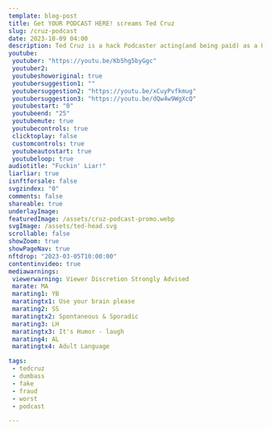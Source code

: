 ```yaml
---
template: blog-post
title: Get YOUR PODCAST HERE! screams Ted Cruz
slug: /cruz-podcast
date: 2023-10-09 04:00
description: Ted Cruz is a hack Podcaster acting(and being paid) as a US Senator.
youtube:
 youtuber: "https://youtu.be/Kb5hg5byGgc"
 youtuber2: 
 youtubeshoworiginal: true
 youtubersuggestion1: ""
 youtubersuggestion2: "https://youtu.be/xCuyPvfkmug"
 youtubersuggestion3: "https://youtu.be/dQw4w9WgXcQ"
 youtubestart: "0"
 youtubeend: "25"
 youtubemute: true
 youtubecontrols: true
 clicktoplay: false
 customcontrols: true
 youtubeautostart: true
 youtubeloop: true
audiotitle: "Fuckin' Liar!"
liarliar: true
isnftforsale: false
svgzindex: "0"
comments: false
shareable: true
underlayImage: 
featuredImage: /assets/cruz-podcast-promo.webp
svgImage: /assets/ted-head.svg
scrollable: false
showZoom: true
showPageNav: true
nftdrop: "2023-03-05T10:00:00"
contentinvideo: true
mediawarnings:
 viewerwarning: Viewer Discretion Strongly Advised
 marate: MA
 marating1: YB
 maratingtx1: Use your brain please
 marating2: SS
 maratingtx2: Spontaneous & Sporadic
 marating3: LH
 maratingtx3: It's Humor - laugh
 marating4: AL
 maratingtx4: Adult Language

tags: 
 - tedcruz
 - dumbass
 - fake
 - fraud
 - worst
 - podcast

---
```


